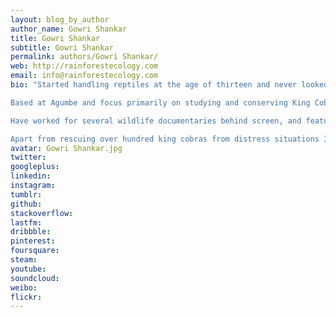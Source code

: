 ```yaml
---
layout: blog_by_author
author_name: Gowri Shankar
title: Gowri Shankar
subtitle: Gowri Shankar
permalink: authors/Gowri Shankar/
web: http://rainforestecology.com
email: info@rainforestecology.com
bio: "Started handling reptiles at the age of thirteen and never looked back since!!  As an animal inspector (at KARUNA, formerly BSPCA, Bangalore Society for the Prevention of Cruelty to Animals), education officer (at the Center for Herpetology, Madras Crocodile Bank Trust, Mamalapuram Chennai), a Conservation Officer at the Agumbe Rainforest Research Station (ARRS), molded me well for his current profile as a conservationist!!!

Based at Agumbe and focus primarily on studying and conserving King Cobras. Have been staying at Agumbe for over five years and during this time had life time opportunities of observing and documenting the nesting, male combat, courtship, mating and cannibalistic behaviors of King Cobras in the wild. Also instrumental in the pioneer efforts of ARRS in conducting radio telemetry study on King Cobras.

Have worked for several wildlife documentaries behind screen, and featured along side Rom Whitaker in couple of  wildlife documentaries, ‘The King and I’,  ‘Secrets of the King Cobra ‘, ‘Asia’s Deadliest Snake’ , ‘One Million Snake Bites’ and ‘Wildest India’ by BBC, National Geographic Channel, Nat Geo Wild and Discovery channel respectively.

Apart from rescuing over hundred king cobras from distress situations I have collected vital scientific data which has led to new insights into the life of a King Cobra. Interests include in studying the ecology, breeding biology, and conservation biology of King Cobras. Also find it very important and satisfying in reaching out to masses through education programs!!!"
avatar: Gowri Shankar.jpg
twitter: 
googleplus:
linkedin:
instagram:
tumblr:
github:
stackoverflow:
lastfm:
dribbble:
pinterest:
foursquare:
steam:
youtube:
soundcloud:
weibo:
flickr:
---
```

